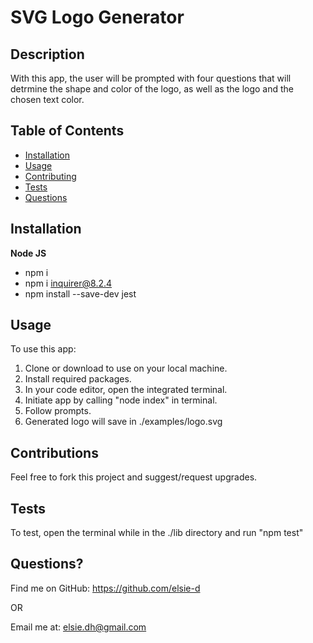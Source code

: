# SVG Logo Generator


## Description
With this app, the user will be prompted with four questions that will detrmine the shape and color of the logo, as well as the logo and the chosen text color.
        
## Table of Contents
        
- [Installation](#installation)
- [Usage](#usage)
- [Contributing](#contributions)
- [Tests](#tests)
- [Questions](#questions)
        
## Installation
**Node JS**
- npm i 
- npm i inquirer@8.2.4
- npm install --save-dev jest
        
        
## Usage
To use this app: 
1. Clone or download to use on your local machine. 
2. Install required packages. 
3. In your code editor, open the integrated terminal.
4. Initiate app by calling "node index" in terminal.
5. Follow prompts.
6. Generated logo will save in ./examples/logo.svg

        
## Contributions
Feel free to fork this project and suggest/request upgrades.
        
## Tests
To test, open the terminal while in the ./lib directory and run "npm test"
        

## Questions?
Find me on GitHub: <a href="https://github.com/elsie-d" target="_blank">https://github.com/elsie-d</a>
        
OR
        
Email me at: <a href="mailto:elsie.dh@gmail.com" target="_blank">elsie.dh@gmail.com</a>  
